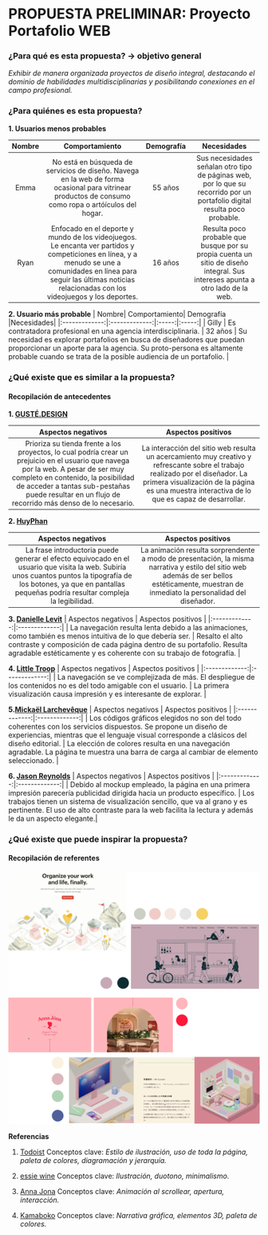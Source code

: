 # PROPUESTA PRELIMINAR: Proyecto Portafolio WEB

### ¿Para qué es esta propuesta? → objetivo general
*Exhibir de manera organizada proyectos de diseño integral, destacando el dominio de habilidades multidisciplinarias y posibilitando conexiones en el campo profesional.*

### ¿Para quiénes es esta propuesta?

**1. Usuarios menos probables**

| Nombre| Comportamiento| Demografía |Necesidades|
|:-------------:|:-------------:|:-----:|:-----:|
| Emma | No está en búsqueda de servicios de diseño. Navega en la web de forma ocasional para vitrinear productos de consumo como ropa o artóículos del hogar. | 55 años | Sus necesidades señalan otro tipo de páginas web, por lo que su recorrido por un portafolio digital resulta poco probable. |
| Ryan | Enfocado en el deporte y mundo de los videojuegos. Le encanta ver partidos y competiciones en línea, y a menudo se une a comunidades en línea para seguir las últimas noticias relacionadas con los videojuegos y los deportes. |  16 años | Resulta poco probable que busque por su propia cuenta un sitio de diseño integral. Sus intereses apunta a otro lado de la web. |

**2. Usuario más probable**
| Nombre| Comportamiento| Demografía |Necesidades|
|:-------------:|:-------------:|:-----:|:-----:|
| Gilly | Es contratadora profesional en una agencia interdisciplinaria. | 32 años | Su necesidad es explorar portafolios en busca de diseñadores que puedan proporcionar un aporte para la agencia. Su proto-persona es altamente probable cuando se trata de la posible audiencia de un portafolio.  |

### ¿Qué existe que es similar a la propuesta?
#### Recopilación de antecedentes 

**1. [GUSTÉ.DESIGN](https://godly.website/website/844-guste-design)**

| Aspectos negativos | Aspectos positivos |
|:-------------:|:-------------:|
| Prioriza su tienda frente a los proyectos, lo cual podría crear un prejuicio en el usuario que navega por la web. A pesar de ser muy completo en contenido, la posibilidad de acceder a tantas sub-pestañas puede resultar en un flujo de recorrido más denso de lo necesario. | La interacción del sitio web resulta un acercamiento muy creativo y refrescante sobre el trabajo realizado por el diseñador. La primera visualización de la página es una muestra interactiva de lo que es capaz de desarrollar.  |

**2. [HuyPhan](https://godly.website/website/854-huy-phan)**

| Aspectos negativos | Aspectos positivos |
|:-------------:|:-------------:|
| La frase introductoria puede generar el efecto equivocado en el usuario que visita la web. Subiría unos cuantos puntos la tipografía de los botones, ya que en pantallas pequeñas podría resultar compleja la legibilidad. | La animación resulta sorprendente a modo de presentación, la misma narrativa y estilo del sitio web además de ser bellos estéticamente, muestran de inmediato la personalidad del diseñador. |

**3. [Danielle Levit](https://godly.website/website/834-danielle-levitt)**
| Aspectos negativos | Aspectos positivos |
|:-------------:|:-------------:|
| La navegación resulta lenta debido a las animaciones, como también es menos intuitiva de lo que debería ser. | Resalto el alto contraste y composición de cada página dentro de su portafolio. Resulta agradable estéticamente y es coherente con su trabajo de fotografía. |

**4. [Little Troop](https://godly.website/website/409-little-troop)**
| Aspectos negativos | Aspectos positivos |
|:-------------:|:-------------:|
| La navegación se ve complejizada de más. El despliegue de los contenidos no es del todo amigable con el usuario. | La primera visualización causa impresión y es interesante de explorar. |

**5.[Mickaël Larchevêque](https://godly.website/website/244-mickael-larcheveque)**
| Aspectos negativos | Aspectos positivos |
|:-------------:|:-------------:|
| Los códigos gráficos elegidos no son del todo coherentes con los servicios dispuestos. Se propone un diseño de experiencias, mientras que el lenguaje visual corresponde a clásicos del diseño editorial.  | La elección de colores resulta en una navegación agradable. La página te muestra una barra de carga al cambiar de elemento seleccionado. |

**6. [Jason Reynolds](https://godly.website/website/202-jason-reynolds)**
| Aspectos negativos | Aspectos positivos |
|:-------------:|:-------------:|
| Debido al mockup empleado, la página en una primera impresión parecería publicidad dirigida hacia un producto específico. | Los trabajos tienen un sistema de visualización sencillo, que va al grano y es pertinente. El uso de alto contraste para la web facilita la lectura y además le da un aspecto elegante.|

### ¿Qué existe que puede inspirar la propuesta?
#### Recopilación de referentes

![alt text](https://raw.githubusercontent.com/emilgatica/PROYECTO-WEB/main/img/moodboard.png)

**Referencias**
1. [Todoist](https://saaslandingpage.com/todoist/)
Conceptos clave: *Estilo de ilustración, uso de toda la página, paleta de colores, diagramación y jerarquía.*


2. [essie wine](https://godly.website/website/166-essie-wine)
Conceptos clave: *Ilustración, duotono, minimalismo.*

3. [Anna Jona](https://godly.website/website/766-anna-jona)
Conceptos clave: *Animación al scrollear, apertura, interacción.*

4. [Kamaboko](https://godly.website/website/745-kamaboko)
Conceptos clave: *Narrativa gráfica, elementos 3D, paleta de colores.*
